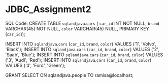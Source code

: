 # JDBC_Assignment2

SQL Code:
CREATE TABLE `sqlandjava`.`cars` (
  `car_id` INT NOT NULL,
  `brand` VARCHAR(45) NOT NULL,
  `color` VARCHAR(45) NULL,
  PRIMARY KEY (`car_id`));

INSERT INTO `sqlandjava`.`cars` (`car_id`, `brand`, `color`) VALUES ('1', 'Volvo', 'Black');
INSERT INTO `sqlandjava`.`cars` (`car_id`, `brand`, `color`) VALUES ('2', 'Saab', 'Blue');
INSERT INTO `sqlandjava`.`cars` (`car_id`, `brand`, `color`) VALUES ('3', 'Audi', 'Red');
INSERT INTO `sqlandjava`.`cars` (`car_id`, `brand`, `color`) VALUES ('4', 'Ford', 'Green');

GRANT SELECT ON sqlandjava.people TO ramisa@localhost;
